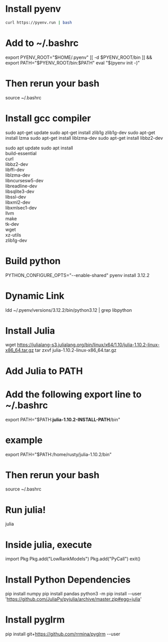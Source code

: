 # Install pyenv
```bash
curl https://pyenv.run | bash
```

# Add to ~/.bashrc
export PYENV_ROOT="$HOME/.pyenv"
[[ -d $PYENV_ROOT/bin ]] && export PATH="$PYENV_ROOT/bin:$PATH"
eval "$(pyenv init -)"

# Then rerun your bash
source ~/.bashrc

# Install gcc compiler
sudo apt-get update
sudo apt-get install zlib1g zlib1g-dev
sudo apt-get install lzma
sudo apt-get install liblzma-dev
sudo apt-get install libbz2-dev

sudo apt update
sudo apt install \
    build-essential \
    curl \
    libbz2-dev \
    libffi-dev \
    liblzma-dev \
    libncursesw5-dev \
    libreadline-dev \
    libsqlite3-dev \
    libssl-dev \
    libxml2-dev \
    libxmlsec1-dev \
    llvm \
    make \
    tk-dev \
    wget \
    xz-utils \
    zlib1g-dev

# Build python
PYTHON_CONFIGURE_OPTS="--enable-shared" pyenv install 3.12.2

# Dynamic Link
ldd ~/.pyenv/versions/3.12.2/bin/python3.12 | grep libpython

# Install Julia
wget https://julialang-s3.julialang.org/bin/linux/x64/1.10/julia-1.10.2-linux-x86_64.tar.gz
tar zxvf julia-1.10.2-linux-x86_64.tar.gz

# Add Julia to PATH
# Add the following export line to ~/.bashrc
export PATH="$PATH:**julia-1.10.2-INSTALL-PATH**/bin"

# example
export PATH="$PATH:/home/rusty/julia-1.10.2/bin"

# Then rerun your bash
source ~/.bashrc

# Run julia!
julia

# Inside julia, execute
import Pkg
Pkg.add("LowRankModels")
Pkg.add("PyCall")
exit()

# Install Python Dependencies
pip install numpy
pip install pandas
python3 -m pip install --user 'https://github.com/JuliaPy/pyjulia/archive/master.zip#egg=julia'

# Install pyglrm
pip install git+https://github.com/rrmina/pyglrm --user
